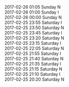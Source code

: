 2017-02-26 01:05 Sunday  N  
2017-02-26 01:00 Sunday  I  
2017-02-26 00:00 Sunday  N  
2017-02-25 23:55 Saturday  I  
2017-02-25 23:50 Saturday  N  
2017-02-25 23:45 Saturday  I  
2017-02-25 23:20 Saturday  N  
2017-02-25 23:15 Saturday  I  
2017-02-25 22:05 Saturday  N  
2017-02-25 21:55 Saturday  I  
2017-02-25 21:40 Saturday  N  
2017-02-25 21:35 Saturday  I  
2017-02-25 21:15 Saturday  N  
2017-02-25 21:10 Saturday  I  
2017-02-25 20:20 Saturday  N  
